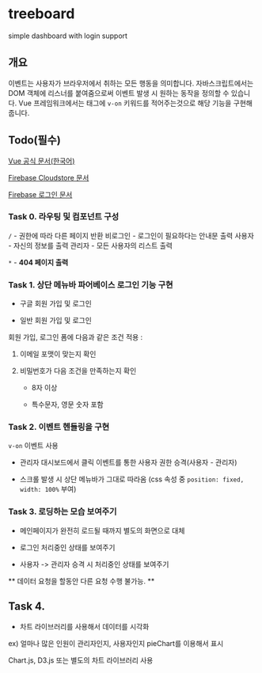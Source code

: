 # treeboard
simple dashboard with login support
## 개요
이벤트는 사용자가 브라우저에서 취하는 모든 행동을 의미합니다. 자바스크립트에서는 DOM 객체에 리스너를 붙여줌으로써 이벤트 발생 시 원하는 동작을 정의할 수 있습니다. Vue 프레임워크에서는 태그에 `v-on` 키워드를 적어주는것으로 해당 기능을 구현해줍니다.
## Todo(필수)
[Vue 공식 문서(한국어)](https://kr.vuejs.org/v2/guide/index.html)

[Firebase Cloudstore 문서](https://firebase.google.com/docs/firestore/quickstart?hl=ko)

[Firebase 로그인 문서](https://firebase.google.com/docs/firestore/quickstart?hl=ko)

### Task 0. 라우팅 및 컴포넌트 구성

`/` - 권한에 따라 다른 페이지 반환
    비로그인 - 로그인이 필요하다는 안내문 출력
    사용자 - 자신의 정보를 출력
    관리자 - 모든 사용자의 리스트 출력

`*` - **404 페이지 출력**

### Task 1. 상단 메뉴바 파어베이스 로그인 기능 구현

- 구글 회원 가입 및 로그인

- 일반 회원 가입 및 로그인

회원 가입, 로그인 폼에 다음과 같은 조건 적용 :

  1. 이메일 포맷이 맞는지 확인
  
  2. 비밀번호가 다음 조건을 만족하는지 확인
  
      - 8자 이상
    
      - 특수문자, 영문 숫자 포함
      

### Task 2. 이벤트 헨들링을 구현

`v-on` 이벤트 사용 

- 관리자 대시보드에서 클릭 이벤트를 통한 사용자 권한 승격(사용자 - 관리자)
  
- 스크롤 발생 시 상단 메뉴바가 그대로 따라옴 (css 속성 중 `position: fixed, width: 100%` 부여)
  

### Task 3. 로딩하는 모습 보여주기

- 메인페이지가 완전히 로드될 때까지 별도의 화면으로 대체

- 로그인 처리중인 상태를 보여주기

- 사용자 -> 관리자 승격 시 처리중인 상태를 보여주기

** 데이터 요청을 할동안 다른 요청 수행 불가능. **

## Task 4.
- 차트 라이브러리를 사용해서 데이터를 시각화

ex) 얼마나 많은 인원이 관리자인지, 사용자인지 pieChart를 이용해서 표시

Chart.js, D3.js 또는 별도의 차트 라이브러리 사용


